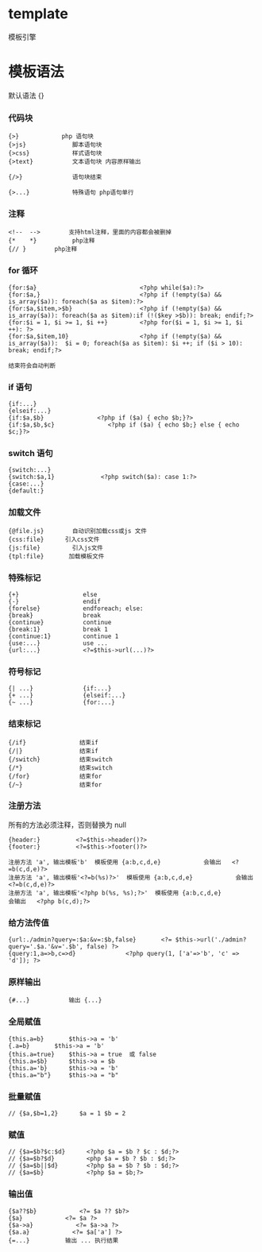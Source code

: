 # template
模板引擎

# 模板语法

默认语法 {}

### 代码块

    {>}            php 语句块
    {>js}             脚本语句块
    {>css}            样式语句块
    {>text}           文本语句块 内容原样输出

    {/>}              语句块结束

    {>...}            特殊语句 php语句单行

### 注释

    <!--  -->        支持html注释，里面的内容都会被删掉
    {*    *}          php注释
    {// }        php注释

### for 循环

    {for:$a}                             <?php while($a):?>
    {for:$a,}                            <?php if (!empty($a) && is_array($a)): foreach($a as $item):?>
    {for:$a,$item,>$b}                   <?php if (!empty($a) && is_array($a)): foreach($a as $item):if (!($key >$b)): break; endif;?>
    {for:$i = 1, $i >= 1, $i ++}         <?php for($i = 1, $i >= 1, $i ++): ?>
    {for:$a,$item,10}                    <?php if (!empty($a) && is_array($a)):  $i = 0; foreach($a as $item): $i ++; if ($i > 10): break; endif;?>

    结束符会自动判断

### if 语句

    {if:...}
    {elseif:...}
    {if:$a,$b}               <?php if ($a) { echo $b;}?>    
    {if:$a,$b,$c}               <?php if ($a) { echo $b;} else { echo $c;}?>    

### switch 语句

    {switch:...}
    {switch:$a,1}             <?php switch($a): case 1:?>
    {case:...}
    {default:}

### 加载文件

    {@file.js}        自动识别加载css或js 文件
    {css:file}      引入css文件
    {js:file}         引入js文件
    {tpl:file}       加载模板文件


### 特殊标记

    {+}                  else
    {-}                  endif
    {forelse}            endforeach; else:
    {break}              break
    {continue}           continue
    {break:1}            break 1
    {continue:1}         continue 1
    {use:...}            use ...
    {url:...}            <?=$this->url(...)?>

### 符号标记

    {| ...}              {if:...}
    {+ ...}              {elseif:...}
    {~ ...}              {for:...}

### 结束标记

    {/if}               结束if
    {/|}                结束if
    {/switch}           结束switch
    {/*}                结束switch
    {/for}              结束for
    {/~}                结束for

### 注册方法

所有的方法必须注释，否则替换为 null

    {header:}          <?=$this->header()?>
    {footer:}          <?=$this->footer()?>

    注册方法 'a', 输出模板'b'  模板使用 {a:b,c,d,e}            会输出   <?=b(c,d,e)?>
    注册方法 'a', 输出模板'<?=b(%s)?>'  模板使用 {a:b,c,d,e}            会输出   <?=b(c,d,e)?>
    注册方法 'a', 输出模板'<?php b(%s, %s);?>'  模板使用 {a:b,c,d,e}            会输出   <?php b(c,d);?>

### 给方法传值

    {url:./admin?query=:$a:&v=:$b,false}       <?= $this->url('./admin?query='.$a.'&v='.$b', false) ?>
    {query:1,a=>b,c=>d}              <?php query(1, ['a'=>'b', 'c' => 'd']); ?>
### 原样输出

    {#...}           输出 {...}

### 全局赋值

    {this.a=b}       $this->a = 'b'
    {.a=b}       $this->a = 'b'
    {this.a=true}    $this->a = true  或 false
    {this.a=$b}      $this->a = $b
    {this.a='b}      $this->a = 'b'
    {this.a="b"}     $this->a = "b"

### 批量赋值

    // {$a,$b=1,2}      $a = 1 $b = 2

### 赋值

    // {$a=$b?$c:$d}      <?php $a = $b ? $c : $d;?>
    // {$a=$b?$d}         <php $a = $b ? $b : $d;?>
    // {$a=$b||$d}        <?php $a = $b ? $b : $d;?>
    // {$a=$b}            <?php $a = $b;?>

### 输出值

    {$a??$b}            <?= $a ?? $b?>
    {$a}            <?= $a ?>
    {$a->a}            <?= $a->a ?>
    {$a.a}            <?= $a['a'] ?>
    {=...}          输出 ... 执行结果

